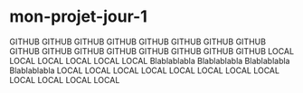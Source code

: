 # mon-projet-jour-1
GITHUB GITHUB GITHUB GITHUB
GITHUB GITHUB GITHUB GITHUB
GITHUB GITHUB GITHUB GITHUB
GITHUB GITHUB GITHUB GITHUB
LOCAL LOCAL LOCAL
LOCAL LOCAL LOCAL
Blablablabla
Blablablabla
Blablablabla
Blablablabla
LOCAL LOCAL LOCAL
LOCAL LOCAL LOCAL
LOCAL LOCAL LOCAL
LOCAL LOCAL LOCAL
